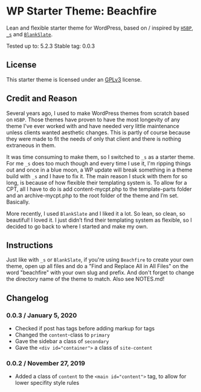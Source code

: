 # WP Starter Theme: Beachfire
Lean and flexible starter theme for WordPress, based on / inspired by [`H5BP`](https://github.com/h5bp/html5-boilerplate/tree/v7.2.0), [`_s`](https://github.com/Automattic/_s) and [`BlankSlate`](https://github.com/tidythemes/blankslate).

Tested up to: 5.2.3
Stable tag: 0.0.3


## License
This starter theme is licensed under an [GPLv3](https://www.gnu.org/licenses/gpl-3.0.html) license.


## Credit and Reason
Several years ago, I used to make WordPress themes from scratch based on `H5BP`. Those themes have proven to have the most longevity of any theme I've ever worked with and have needed very little maintenance unless clients wanted aesthetic changes. This is partly of course because they were made to fit the needs of only that client and there is nothing extraneous in them. 

It was time consuming to make them, so I switched to `_s` as a starter theme. For me `_s` does too much though and every time I use it, I'm ripping things out and once in a blue moon, a WP update will break something in a theme build with `_s` and I have to fix it. The main reason I stuck with them for so long, is because of how flexible their templating system is. To allow for a CPT, all I have to do is add content-mycpt.php to the template-parts folder and an archive-mycpt.php to the root folder of the theme and I’m set. Basically.

More recently, I used `BlankSlate` and I liked it a lot. So lean, so clean, so beautiful! I loved it. I just didn’t find their templating system as flexible, so I decided to go back to where I started and make my own.


## Instructions
Just like with `_s` or `BlankSlate`, if you're using `Beachfire` to create your own theme, open up all files and do a "Find and Replace All in All Files" on the word "beachfire" with your own slug and prefix. And don't forget to change the directory name of the theme to match.
Also see NOTES.md!


## Changelog

### 0.0.3 / January 5, 2020
* Checked if post has tags before adding markup for tags
* Changed the `content`-class to `primary`
* Gave the sidebar a class of `secondary`
* Gave the `<div id="container">` a class of `site-content`

### 0.0.2 / November 27, 2019
* Added a class of `content` to the `<main id="content">` tag, to allow for lower specifity style rules